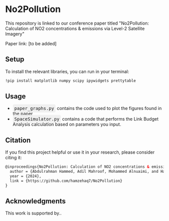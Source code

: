 # No2Pollution
This repository is linked to our conference paper titled "No2Pollution: Calculation of NO2 concentrations & emissions via Level-2 Satellite Imagery"

Paper link: [to be added]

## Setup
To install the relevant libraries, you can run in your terminal:

```html
!pip install matplotlib numpy scipy ipywidgets prettytable
```

## Usage
* <kbd style="background-color: #f0f0f0; padding: 5px; border-radius: 5px;">paper_graphs.py</kbd> contains the code used to plot the figures found in the paper
* <kbd style="background-color: #f0f0f0; padding: 5px; border-radius: 5px;">SpaceSimulator.py</kbd> contains a code that performs the Link Budget Analysis calculation based on parameters you input. 

## Citation

If you find this project helpful or use it in your research, please consider citing it:

```html
@inproceedings{No2Pollution: Calculation of NO2 concentrations & emissions via Level-2 Satellite Imagery,
  author = {Abdulrahman Hammed, Adil Mahroof, Mohammed Alnuaimi, and Hamzeh Abu Qamar},
  year = {2024},
  link = {https://github.com/hamzehaq7/No2Pollution}
}
```

## Acknowledgments
This work is supported by..
